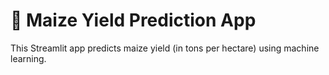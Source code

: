 # 🌽 Maize Yield Prediction App

This Streamlit app predicts maize yield (in tons per hectare) using machine learning.
